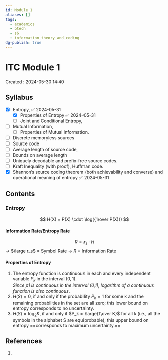 ```yaml
---
id: Module_1
aliases: []
tags:
  - academics
  - btech
  - s6
  - information_theory_and_coding
dg-publish: true
---
```

# ITC Module 1
Created : 2024-05-30 14:40

## Syllabus
- [x] Entropy, ✅ 2024-05-31
	- [x] Properties of Entropy ✅ 2024-05-31
	- [ ] Joint and Conditional Entropy,
- [ ] Mutual Information,
	- [ ] Properties of Mutual Information.
- [ ] Discrete memoryless sources
- [ ] Source code
- [ ]  Average length of source code,
- [ ] Bounds on average length
- [ ] Uniquely decodable and prefix-free source codes.
- [ ] Kraft Inequality (with proof), Huffman code.
- [x] Shannon’s source coding theorem (both achievability and converse) and operational meaning of entropy ✅ 2024-05-31

## Contents

### Entropy
$$
H(X) = P(X) \cdot \log({1\over P(X)})
$$

#### Information Rate/Entropy Rate

$$
R = r_s \cdot H\tag{bits/sec}
$$
-> $\large r_s$ = Symbol Rate 
-> $R$ = Information Rate

#### Properties of Entropy 
1. The entropy function is continuous in each and every independent variable $P_k$ in the interval $(0,1)$.  
*Since p1 is continuous in the interval (0,1), logarithm of a continuous function is also continuous*.
2.  $H(S) = 0$, if and only if the probability $P_k = 1$ for some k and the remaining probabilities in the set are all zero; this lower bound on entropy corresponds to no uncertainty.  
3. $H(S) = \log_2K$, if and only if $P_k = \large{1\over K}$ for all k (i.e., all the symbols in the alphabet S are equiprobable); this upper bound on entropy ==corresponds to maximum uncertainty.==

## References
1. 